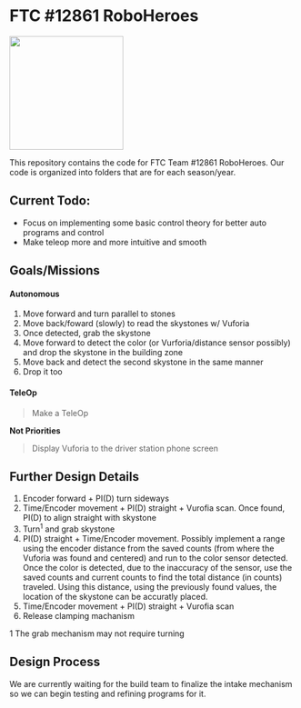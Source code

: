 # FTC #12861 RoboHeroes

<img src= "https://github.com/Scorprion/RoboHeroes-12861/blob/master/FTC%20RoboHeroes%20-%20%20logo%20final_ext.jpg" height="200px" width="200px">

This repository contains the code for FTC Team #12861 RoboHeroes. Our code is organized into folders that are for each season/year. 

## Current Todo:
- Focus on implementing some basic control theory for better auto programs and control
- Make teleop more and more intuitive and smooth
## Goals/Missions
#### Autonomous
1. Move forward and turn parallel to stones
2. Move back/foward (slowly) to read the skystones w/ Vuforia
3. Once detected, grab the skystone
4. Move forward to detect the color (or Vurforia/distance sensor possibly) and drop the skystone in the building zone
5. Move back and detect the second skystone in the same manner
6. Drop it too


#### TeleOp
> Make a TeleOp


**Not Priorities**
> Display Vuforia to the driver station phone screen


## Further Design Details
1. Encoder forward + PI(D) turn sideways
2. Time/Encoder movement + PI(D) straight + Vurofia scan. Once found, PI(D) to align straight with skystone
3. Turn<sup>1</sup> and grab skystone
4. PI(D) straight + Time/Encoder movement. Possibly implement a range using the encoder distance from the saved counts (from where the Vuforia was found and centered) and run to the color sensor detected. Once the color is detected, due to the inaccuracy of the sensor, use the saved counts and current counts to find the total distance (in counts) traveled. Using this distance, using the previously found values, the location of the skystone can be accuratly placed. 
5. Time/Encoder movement + PI(D) straight + Vurofia scan
6. Release clamping machanism

1 The grab mechanism may not require turning

## Design Process
We are currently waiting for the build team to finalize the intake mechanism so we can begin testing and refining programs for it.
